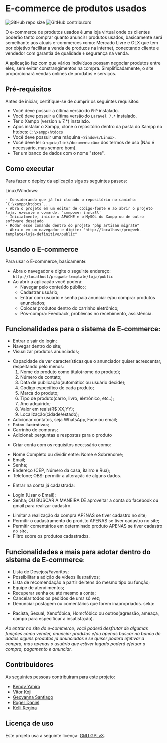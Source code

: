 # E-commerce de produtos usados

<!--- Exemplos de badges. Acesse https://shields.io para outras opções. Você pode querer incluir informações de dependencias, build, testes, licença, etc. --->
![GitHub repo size](https://img.shields.io/github/repo-size/kendyyahiro/progweb-template)
![GitHub contributors](https://img.shields.io/github/contributors/kendyyahiro/progweb-template)

O e-commerce de produtos usados é uma loja virtual onde os clientes poderão tanto comprar quanto anunciar produtos usados, basicamente será semelhante aos atuais e-commerces como: Mercado Livre e OLX que tem por objetivo facilitar a venda de produtos na internet, conectando cliente e vendedor com garantia de qualidade e segurança na venda.

A aplicação faz com que vários indivíduos possam negociar produtos entre eles, sem evitar constrangimentos na compra. Simplificadamente, o site proporcionará vendas onlines de produtos e serviços.

## Pré-requisitos

Antes de iniciar, certifique-se de cumprir os seguintes requisitos:
<!--- Estes são alguns exemplos de requisitos. Adicione, duplique e remova como necessário --->
* Você deve possuir a última versão do `PHP` instalado.
* Você deve possuir a última versão do `Laravel 7.*` instalado.
* Ter o Xampp (version ≥ 7.*) instalado.
* Após instalar o Xampp, clone o repositório dentro da pasta do Xampp no htdocs: `C:\xampp\htdocs`
* Você deve possuir uma máquina `<Windows/Linux>`.
* Você deve ler o `<guia/link/documentação>` dos termos de uso (Não é necessário, mas sempre bom).
* Ter um banco de dados com o nome "store".

## Como executar

Para fazer o deploy da aplicação siga os seguintes passos:

Linux/Windows:
```
- Considerando que já foi clonado o repositório no caminho: `C:\xampp\htdocs`...
- Abra o projeto em um editor de código-fonte e ao abrir o projeto loja, execute o comando: `composer install`
- Inicialmente, inicie o APACHE e o MySQL do Xampp ou de outro software desejado
- Rodar esse comando dentro do projeto "php artisan migrate"
- Abra-o em um navegador e digite: "http://localhost/progweb-template/loja-definitivo/public"
```

## Usando o E-commerce

Para usar o E-commerce, basicamente:
* Abra o navegador e digite o seguinte endereço: `http://localhost/progweb-template/loja/public`
* Ao abrir a aplicação você poderá:
  * Navegar pelo conteúdo público;
  * Cadastrar usuário;
  * Entrar com usuário e senha para anunciar e/ou comprar produtos anunciados;
  * Colocar produtos dentro do carrinho eletrônico;
  * Pós-compra: Feedback, problemas no recebimento, assistência.  

## Funcionalidades para o sistema de E-commerce:
* Entrar e sair do login;
* Navegar dentro do site;
* Visualizar produtos anunciados;
 - Capacidade de ver características que o anunciador quiser acrescentar, respeitando pelo menos:
   1) Nome do produto como título(nome do produto);
   2) Número de contato;
   3) Data de publicação(automático ou usuário decide);
   4) Código específico de cada produto;
   5) Marca do produto;
   6) Tipo de produto(carro, livro, eletrônico, etc..);
   7) Ano adquirido;
   8) Valor em reais(R$ XX,YY);
   9) Localização(cidade/estado);
 - Adicionar contatos, seja WhatsApp, Face ou email;
 - Fotos ilustrativas;
 - Carrinho de compras;
 - Adicional: perguntas e respostas para o produto
* Criar conta com os requisitos necessário como:
 - Nome Completo ou dividir entre: Nome e Sobrenome;
 - Email;
 - Senha;
 - Endereço (CEP, Número da casa, Bairro e Rua);
 - Telefone;
   OBS: permitir a alteração de alguns dados.
* Entrar na conta já cadastrada:
 - Login (Usar o Email);
 - Senha;
   OU BUSCAR A MANEIRA DE aproveitar a conta do facebook ou gmail para realizar cadastro.
* Limitar a realização da compra APENAS se tiver cadastro no site; 
* Permitir o cadastramento do produto APENAS se tiver cadastro no site; 
* Permitir comentários em determinado produto APENAS se tiver cadastro no site;
* Filtro sobre os produtos cadastrados.


## Funcionalidades a mais para adotar dentro do sistema de E-commerce:

* Lista de Desejos/Favoritos;
* Possibilitar a adição de vídeos ilustrativos;
* Lista de recomendação a partir de itens do mesmo tipo ou função;
* Equipe de atendimentos;
* Recuperar senha ou até mesmo a conta;
* Cancelar todos os pedidos de uma só vez;
* Denunciar postagem ou comentários que forem inapropriados. seka:
 - Racista, Sexual, Xenofóbica, Homofóbico ou outros(agressão, ameaça, campo para especificar a insatisfação).

*Ao entrar no site do e-commerce, você poderá desfrutar de algumas funções como vender, anunciar produtos e/ou apenas buscar no banco de dados alguns produtos já anunciados e se quiser poderá efetivar a compra, mas apenas o usuário que estiver logado poderá efetuar a compra, pagamento e anunciar.*

## Contribuidores

As seguintes pessoas contribuiram para este projeto:

* [Kendy Yahiro](https://github.com/kendyyahiro)
* [Vitor Koji](https://github.com/vitorkoji)
* [Geovanna Santiago](https://github.com/GeovannaSantiago)
* [Roger Daniel](https://github.com/rrowdas)
* [Kelli Regina](https://github.com/Kelli-Regina)


## Licença de uso

<!--- Se não tiver certeza de qual, verifique este site: https://choosealicense.com/--->
<!---Este projeto usa a seguinte licença: [<GNU GPLv3>](<https://choosealicense.com/licenses/gpl-3.0/>). 
*Você também deve criar um arquivo chamado LICENSE no projeto*--->
Este projeto usa a seguinte licença: [GNU GPLv3](https://choosealicense.com/licenses/gpl-3.0/).

